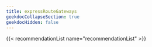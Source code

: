 ```yaml
---
title: expressRouteGateways
geekdocCollapseSection: true
geekdocHidden: false
---
```


{{< recommendationList name="recommendationList" >}}
